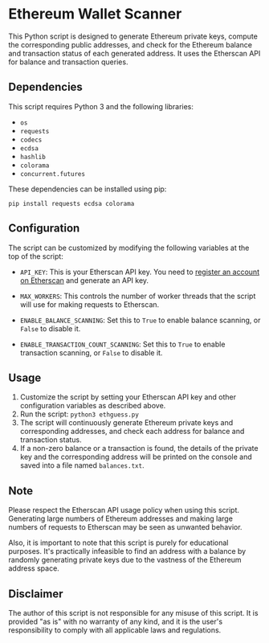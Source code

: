 # Ethereum Wallet Scanner

This Python script is designed to generate Ethereum private keys, compute the corresponding public addresses, and check for the Ethereum balance and transaction status of each generated address. It uses the Etherscan API for balance and transaction queries.

## Dependencies

This script requires Python 3 and the following libraries:

- `os`
- `requests`
- `codecs`
- `ecdsa`
- `hashlib`
- `colorama`
- `concurrent.futures`

These dependencies can be installed using pip:
```
pip install requests ecdsa colorama
```

## Configuration

The script can be customized by modifying the following variables at the top of the script:

- `API_KEY`: This is your Etherscan API key. You need to [register an account on Etherscan](https://etherscan.io/register) and generate an API key.

- `MAX_WORKERS`: This controls the number of worker threads that the script will use for making requests to Etherscan.

- `ENABLE_BALANCE_SCANNING`: Set this to `True` to enable balance scanning, or `False` to disable it.

- `ENABLE_TRANSACTION_COUNT_SCANNING`: Set this to `True` to enable transaction scanning, or `False` to disable it.

## Usage

1. Customize the script by setting your Etherscan API key and other configuration variables as described above.
2. Run the script: `python3 ethguess.py`
3. The script will continuously generate Ethereum private keys and corresponding addresses, and check each address for balance and transaction status.
4. If a non-zero balance or a transaction is found, the details of the private key and the corresponding address will be printed on the console and saved into a file named `balances.txt`.

## Note

Please respect the Etherscan API usage policy when using this script. Generating large numbers of Ethereum addresses and making large numbers of requests to Etherscan may be seen as unwanted behavior.

Also, it is important to note that this script is purely for educational purposes. It's practically infeasible to find an address with a balance by randomly generating private keys due to the vastness of the Ethereum address space.

## Disclaimer

The author of this script is not responsible for any misuse of this script. It is provided "as is" with no warranty of any kind, and it is the user's responsibility to comply with all applicable laws and regulations.
